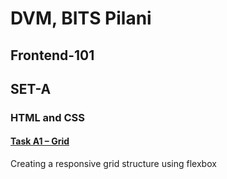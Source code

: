 # DVM, BITS Pilani
## Frontend-101
## SET-A 
### HTML and CSS

#### [Task A1 – Grid](https://chirag-wadhwa.github.io/frontend-101/A/A-1.html)
Creating a responsive grid structure using
flexbox
